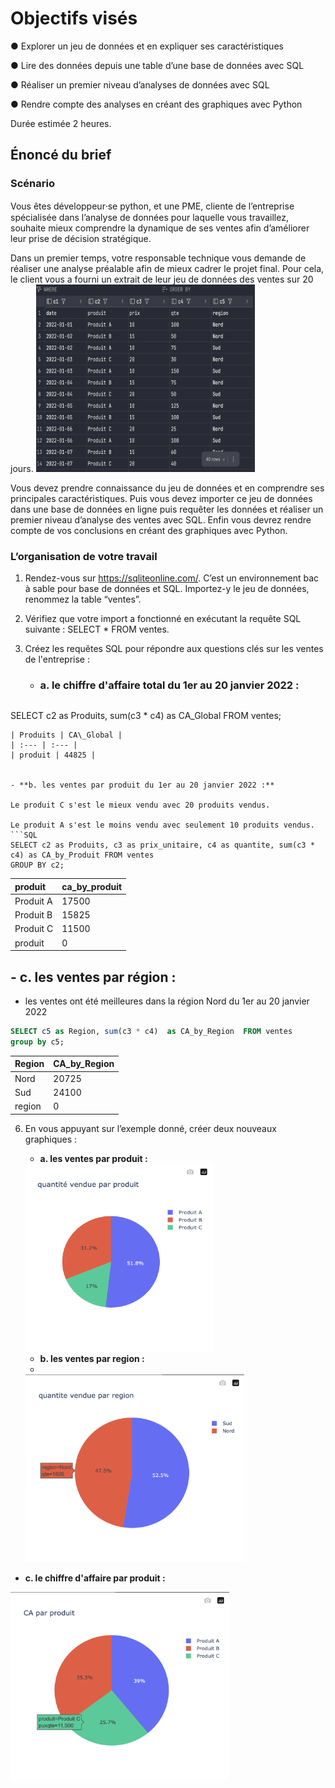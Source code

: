 # Objectifs visés
● Explorer un jeu de données et en expliquer ses caractéristiques

● Lire des données depuis une table d’une base de données avec SQL

● Réaliser un premier niveau d’analyses de données avec SQL

● Rendre compte des analyses en créant des graphiques avec Python

Durée estimée
2 heures.

## Énoncé du brief

### Scénario
Vous êtes développeur⸱se python, et une PME, cliente de l’entreprise spécialisée dans l’analyse de
données pour laquelle vous travaillez, souhaite mieux comprendre la dynamique de ses ventes afin
d’améliorer leur prise de décision stratégique.

Dans un premier temps, votre responsable technique vous demande de réaliser une analyse préalable afin
de mieux cadrer le projet final. Pour cela, le client vous a fourni un extrait de leur jeu de données des
ventes sur 20 jours.
<img height="300" src="/img/ventes_sql.png" width="350"/>

Vous devez prendre connaissance du jeu de données et en comprendre ses principales caractéristiques.
Puis vous devez importer ce jeu de données dans une base de données en ligne puis requêter les données
et réaliser un premier niveau d’analyse des ventes avec SQL. Enfin vous devrez rendre compte de vos
conclusions en créant des graphiques avec Python.

### L’organisation de votre travail
1. Rendez-vous sur https://sqliteonline.com/. C’est un environnement bac à sable pour base de
données et SQL. Importez-y le jeu de données, renommez la table “ventes”.
2. Vérifiez que votre import a fonctionné en exécutant la requête SQL suivante : SELECT * FROM
ventes.
3. Créez les requêtes SQL pour répondre aux questions clés sur les ventes de l'entreprise :


   - ### **a. le chiffre d'affaire total du 1er au 20 janvier 2022 :**
   
   ```SQL
SELECT c2 as Produits, sum(c3 * c4) as CA_Global FROM ventes;
   ```
| Produits | CA\_Global |
| :--- | :--- |
| produit | 44825 |


   - **b. les ventes par produit du 1er au 20 janvier 2022 :**

Le produit C s'est le mieux vendu avec 20 produits vendus.

Le produit A s'est le moins vendu avec seulement 10 produits vendus.
   ```SQL
SELECT c2 as Produits, c3 as prix_unitaire, c4 as quantite, sum(c3 * c4) as CA_by_Produit FROM ventes
GROUP BY c2;
   ```
| produit | ca\_by\_produit |
| :--- | :--- |
| Produit A | 17500 |
| Produit B | 15825 |
| Produit C | 11500 |
| produit | 0 |


   ## **- c. les ventes par région :**
   - les ventes ont été meilleures dans la région Nord du 1er au 20 janvier 2022

```SQL
SELECT c5 as Region, sum(c3 * c4)  as CA_by_Region  FROM ventes
group by c5;
```
| Region | CA\_by\_Region |
| :--- | :--- |
| Nord | 20725 |
| Sud | 24100 |
| region | 0 |



6. En vous appuyant sur l’exemple donné, créer deux nouveaux graphiques :
   - **a. les ventes par produit :**
   
   <img height="300" src="/img/q_v_p.png" width="300"/>
   
   - **b. les ventes par region :**
   - 
   <img height="300" src="/img/v_r.png" width="350"/>

 - **c. le chiffre d'affaire par produit :**

<img height="300" src="/img/ca_p.png" width="350"/>

